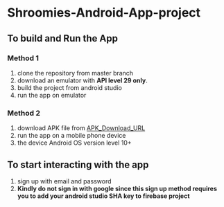 # Shroomies-Android-App-project

## To build and Run the App
### Method 1
1. clone the repository from master branch
2. download an emulator with **API level 29 only**.
3. build the project from android studio
4. run the app on emulator
### Method 2
1. download APK file from [APK_Download_URL](https://drive.google.com/drive/folders/1AT89PwVvNeeFPhvR33vBE9lNWjqK_h_6?usp=sharing,"APK_Download_URL")
2. run the app on a mobile phone device
3. the device Android OS version level 10+

## To start interacting with the app
1. sign up with email and password
2. **Kindly do not sign in with google since this sign up method requires you to add your android studio SHA key to firebase project** 
